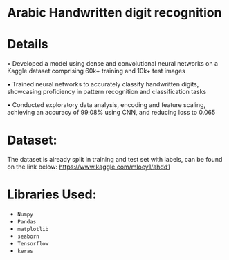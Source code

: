 # Arabic Handwritten digit recognition
# Details
• Developed a model using dense and convolutional neural networks on a Kaggle dataset comprising 60k+ training and 10k+ test images

• Trained neural networks to accurately classify handwritten digits, showcasing proficiency in pattern recognition and classification tasks

• Conducted exploratory data analysis, encoding and feature scaling, achieving an accuracy of 99.08% using CNN, and reducing loss to 0.065

# Dataset:
The dataset is already split in training and test set with labels, can be found on the link below:
https://www.kaggle.com/mloey1/ahdd1

# Libraries Used:
* `Numpy`
* `Pandas`
* `matplotlib`
* `seaborn`
* `Tensorflow`
* `keras`
